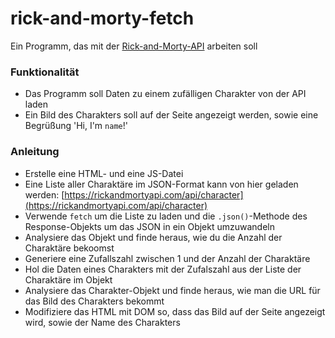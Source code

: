 # rick-and-morty-fetch

Ein Programm, das mit der [Rick-and-Morty-API](https://rickandmortyapi.com/documentation) arbeiten soll

### Funktionalität
- Das Programm soll Daten zu einem zufälligen Charakter von der API laden
- Ein Bild des Charakters soll auf der Seite angezeigt werden, sowie eine Begrüßung 'Hi, I'm `name`!'

### Anleitung
- Erstelle eine HTML- und eine JS-Datei
- Eine Liste aller Charaktäre im JSON-Format kann von hier geladen werden: [https://rickandmortyapi.com/api/character](https://rickandmortyapi.com/api/character)
- Verwende `fetch` um die Liste zu laden und die `.json()`-Methode des Response-Objekts um das JSON in ein Objekt umzuwandeln
- Analysiere das Objekt und finde heraus, wie du die Anzahl der Charaktäre bekoomst
- Generiere eine Zufallszahl zwischen 1 und der Anzahl der Charaktäre
- Hol die Daten eines Charakters mit der Zufalszahl aus der Liste der Charaktäre im Objekt
- Analysiere das Charakter-Objekt und finde heraus, wie man die URL für das Bild des Charakters bekommt
- Modifiziere das HTML mit DOM so, dass das Bild auf der Seite angezeigt wird, sowie der Name des Charakters

